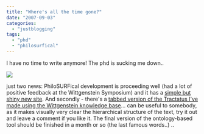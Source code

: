 ```yaml
---
title: "Where's all the time gone?"
date: "2007-09-03"
categories: 
  - "justblogging"
tags: 
  - "phd"
  - "philosurfical"
---
```


I have no time to write anymore! The phd is sucking me down..

![](/media/static/blog_img/goingcrazy.jpg)

just two news: PhiloSURFical development is proceeding well (had a lot of positive feedback at the Wittgenstein Symposium) and it has a [simple but shiny new site](http://philosurfical.open.ac.uk/). And secondly - there's a [tabbed version of the Tractatus I've made using the Wittgenstein knowledge base](http://philosurfical.open.ac.uk/tractatus/tabs.html)... can be useful to somebody, as it makes visually very clear the hierarchical structure of the text, try it out and leave a comment if you like it. The final version of the ontology-based tool should be finished in a month or so (the last famous words..) ..
